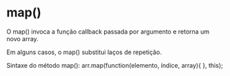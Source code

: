 # map()

O map() invoca a função callback passada por argumento e retorna um novo array.

Em alguns casos, o map() substitui laços de repetição.

Sintaxe do método map():
arr.map(function(elemento, índice, array){  }, this);

